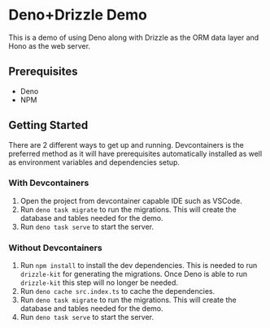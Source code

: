 # Deno+Drizzle Demo

This is a demo of using Deno along with Drizzle as the ORM data layer and Hono as the web server.

## Prerequisites

- Deno
- NPM

## Getting Started

There are 2 different ways to get up and running. Devcontainers is the preferred method as it will have prerequisites automatically installed as well as environment variables and dependencies setup.

### With Devcontainers

1. Open the project from devcontainer capable IDE such as VSCode.
2. Run `deno task migrate` to run the migrations. This will create the database and tables needed for the demo.
3. Run `deno task serve` to start the server.

### Without Devcontainers

1. Run `npm install` to install the dev dependencies. This is needed to run `drizzle-kit` for generating the migrations.
   Once Deno is able to run `drizzle-kit` this step will no longer be needed.
2. Run `deno cache src.index.ts` to cache the dependencies.
3. Run `deno task migrate` to run the migrations. This will create the database and tables needed for the demo.
4. Run `deno task serve` to start the server.
